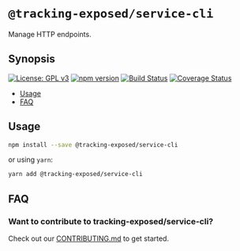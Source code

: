 # `@tracking-exposed/service-cli`

Manage HTTP endpoints.

## Synopsis

[![License: GPL v3](https://img.shields.io/badge/License-GPL%20v3-blue.svg)](https://www.gnu.org/licenses/gpl-3.0) [![npm version](https://img.shields.io/npm/v/@tracking-exposed/service-cli.svg?style=flat)](https://www.npmjs.com/package/@tracking-exposed/service-cli) [![Build Status](https://travis-ci.org/tracking-exposed/tracking-exposed.svg?branch=master)](https://travis-ci.org/tracking-exposed/tracking-exposed) [![Coverage Status](https://coveralls.io/repos/github/tracking-exposed/tracking-exposed/badge.svg)](https://coveralls.io/github/tracking-exposed/tracking-exposed)

- [Usage](#usage)
- [FAQ](#faq)

## Usage

```sh
npm install --save @tracking-exposed/service-cli
```

or using `yarn`:

```sh
yarn add @tracking-exposed/service-cli
```

## FAQ

### Want to contribute to tracking-exposed/service-cli?

Check out our [CONTRIBUTING.md](../../CONTRIBUTING.md) to get started.

